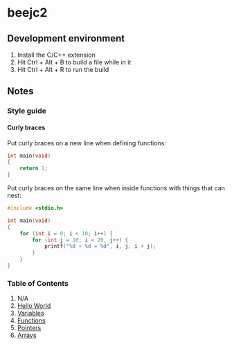 # beejc2

## Development environment

1. Install the C/C++ extension
2. Hit Ctrl + Alt + B to build a file while in it
3. Hit Ctrl + Alt + R to run the build

## Notes

### Style guide

#### Curly braces

Put curly braces on a new line when defining functions:

```c
int main(void)
{
    return 1;
}
```

Put curly braces on the same line when inside functions with things that can
nest:

```c
#include <stdio.h>

int main(void)
{
    for (int i = 0; i < 10; i++) {
        for (int j = 10; i < 20, j++) {
            printf("%d + %d = %d", i, j, i + j);
        }
    }
}
```

### Table of Contents

1. N/A
2. [Hello World](./notes/2-hello-world.md)
3. [Variables](./notes/3-variables-and-statements.md)
4. [Functions](./notes/4-functions.md)
5. [Pointers](./notes/5-pointers.md)
6. [Arrays](./notes/6-arrays.md)
